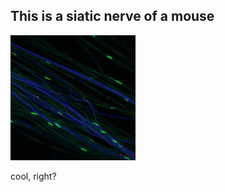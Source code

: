 ## This is a siatic nerve of a mouse

<img src="photo.jpg" alt="My Photo" width="200" height="200">

cool, right?



